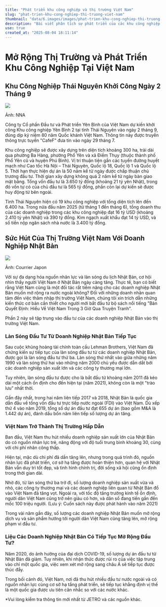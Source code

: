 ```yaml
---
title: "Phát triển khu công nghiệp và thị trường Việt Nam"
slug: "phat-trien-khu-cong-nghiep-thi-truong-viet-nam"
thumbnail: "data/6.images/images/phat-trien-khu-cong-nghiep-thi-truong-viet-nam.webp"
description: "Bài viết phân tích sự phát triển của các khu công nghiệp tại Việt Nam, điển hình là Khu công nghiệp Yên Bình 2 tại Thái Nguyên, đồng thời giải thích lý do Việt Nam trở thành thị trường hấp dẫn đối với các doanh nghiệp Nhật Bản nhờ nguồn nhân lực trẻ, chi phí hợp lý và môi trường đầu tư ổn định."
use: true
created_at: "2025-08-04 18:11:14"
---
```


# Mở Rộng Thị Trường và Phát Triển Khu Công Nghiệp Tại Việt Nam

## Khu Công Nghiệp Thái Nguyên Khởi Công Ngày 2 Tháng 9

![](/images/20250804-00000007-nna_kyodo-000-1-view.webp)

Ảnh: NNA

Công ty Cổ phần Đầu tư và Phát triển Yên Bình của Việt Nam dự kiến khởi công Khu công nghiệp Yên Bình 2 tại tỉnh Thái Nguyên vào ngày 2 tháng 9, đúng dịp kỷ niệm 80 năm Quốc khánh Việt Nam. Thông tin này được truyền thông trực tuyến "CafeF" đưa tin vào ngày 29 tháng 7.

Khu công nghiệp sẽ được xây dựng trên diện tích khoảng 300 ha, trải dài qua phường Ba Hàng, phường Phổ Yên và xã Điềm Thụy (thuộc thành phố Phổ Yên cũ và huyện Phú Bình). Vị trí thuận tiện gần các tuyến đường huyết mạch như Cao tốc Hà Nội – Thái Nguyên, Quốc lộ 18, Quốc lộ 1 và Quốc lộ 5. Thời hạn thực hiện dự án là 50 năm kể từ ngày được chấp thuận chủ trương đầu tư. Thời gian xây dựng không quá 2 năm kể từ ngày bàn giao mặt bằng. Tổng vốn đầu tư là 3.650 tỷ đồng (khoảng 21 tỷ yên Nhật), trong đó vốn tự có của chủ đầu tư là 565 tỷ đồng, phần còn lại dự kiến sẽ được huy động từ bên ngoài.

Tỉnh Thái Nguyên hiện có 19 khu công nghiệp với tổng diện tích lên đến 6.400 ha. Trong nửa đầu năm 2025 (từ tháng 1 đến tháng 6), tổng doanh thu của các doanh nghiệp trong các khu công nghiệp đạt 16 tỷ USD (khoảng 2.410 tỷ yên Nhật) và 390 tỷ đồng. Kim ngạch xuất khẩu đạt 14 tỷ USD, và số tiền nộp ngân sách nhà nước là 3.400 tỷ đồng.

## Sức Hút Của Thị Trường Việt Nam Với Doanh Nghiệp Nhật Bản

![](/images/20250804-00000001-courrier-000-1-view.webp)

Ảnh: Courrier Japon

Với sự đa dạng hóa nguồn nhân lực và làn sóng du lịch Nhật Bản, cơ hội nhìn thấy người Việt Nam ở Nhật Bản ngày càng tăng. Thực tế, bạn có biết rằng Việt Nam cũng là một đối tác rất tiềm năng cho các doanh nghiệp Nhật Bản muốn mở rộng ra nước ngoài không? Đối với những doanh nhân quan tâm đến việc thâm nhập thị trường Việt Nam, chúng tôi xin trích dẫn những kiến thức cơ bản cần thiết cho người mới bắt đầu từ bộ sách nổi tiếng "Bản Quyết Định: Hiểu Về Việt Nam Trong 3 Giờ Qua Truyện Tranh".

Phần 2 này sẽ tập trung vào đầu tư của các doanh nghiệp Nhật Bản vào thị trường Việt Nam.

### Làn Sóng Đầu Tư Từ Doanh Nghiệp Nhật Bản Tiếp Tục

Sau cuộc khủng hoảng tài chính toàn cầu Lehman Brothers, Việt Nam đã chứng kiến sự tiếp tục của làn sóng đầu tư từ các doanh nghiệp Nhật Bản, được gọi là làn sóng đầu tư thứ ba. Làn sóng thứ nhất vào giữa những năm 1990 và làn sóng thứ hai vào những năm 2000 chủ yếu được dẫn dắt bởi các doanh nghiệp sản xuất lớn và các công ty thương mại lớn.

Tuy nhiên, làn sóng đầu tư được cho là bắt đầu từ khoảng năm 2011 đã kéo dài một cách ổn định cho đến hiện tại (năm 2021), không còn là một "trào lưu" nhất thời.

Gần đây nhất, trong hai năm liên tiếp 2017 và 2018, Nhật Bản là quốc gia dẫn đầu về tổng vốn đầu tư trực tiếp nước ngoài (FDI) vào Việt Nam. Dù xếp thứ 4 vào năm 2019, tổng số dự án đầu tư đạt 655 dự án (bao gồm M&A là 1.442 dự án), đánh dấu bốn năm liên tiếp số lượng dự án tăng.

### Việt Nam Trở Thành Thị Trường Hấp Dẫn

Ban đầu, Việt Nam thu hút nhiều doanh nghiệp sản xuất lớn của Nhật Bản do có nguồn nhân lực trẻ, năng động với độ tuổi trung bình khoảng 30, cùng với chi phí nhân công thấp.

Hiện tại, mặc dù chi phí đã dần tăng lên, nhưng trong quá trình đó, nguồn nhân lực đã phát triển, cơ sở hạ tầng được hoàn thiện hơn, quan hệ với Nhật Bản vẫn duy trì tốt đẹp, và tình hình chính trị, đời sống xã hội cũng ổn định trong thời gian dài.

Nhờ đó, từ làn sóng thứ ba trở đi, số lượng doanh nghiệp sản xuất vừa và nhỏ, các công ty thương mại và các doanh nghiệp liên quan từ Nhật Bản đổ vào Việt Nam đã tăng vọt. Ngoài ra, với tốc độ tăng trưởng kinh tế ổn định, người dân Việt Nam cũng trở nên giàu có hơn, và dân số đang tiến gần đến mốc 100 triệu người. (Lưu ý: Cuốn sách này được phát hành vào năm 2021)

Trong vài năm gần đây, số lượng các doanh nghiệp Nhật Bản muốn mở rộng dịch vụ và sản phẩm hướng tới người dân Việt Nam cũng tăng lên, mở rộng phạm vi đầu tư.

### Liệu Các Doanh Nghiệp Nhật Bản Có Tiếp Tục Mở Rộng Đầu Tư?

Năm 2020, do ảnh hưởng của đại dịch COVID-19, số lượng dự án đầu tư từ Nhật Bản đã giảm. Tuy nhiên, khi nhận thức được rủi ro của việc tập trung vào chỉ một quốc gia, việc xem xét mở rộng sang châu Á sẽ tiếp tục được thúc đẩy.

Trong bối cảnh đó, Việt Nam, nơi đã thu hút nhiều đầu tư nước ngoài và có nguồn nhân lực cùng cơ sở hạ tầng phát triển, sẽ tiếp tục khẳng định vị thế là một quốc gia được ưu tiên cân nhắc so với các nước khác.

*Vui lòng kiểm tra thông tin mới nhất từ JETRO và các nguồn khác.
